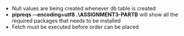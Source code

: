  - Null values are being created whenever db table is created  
- **pipreqs --encoding=utf8 .\ASSIGNMENT3-PARTB** will show all the required packages that needs to be installed  
- Fetch must be executed before order can be placed
